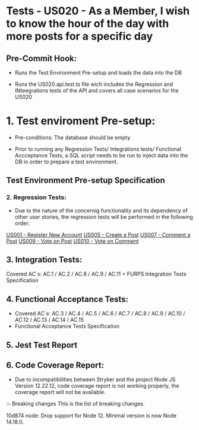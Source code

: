# Tests - US020 - As a Member, I wish to know the hour of the day with more posts for a specific day 

## Pre-Commit Hook:

- Runs the Test Environment Pre-setup and loads the data into the DB

- Runs the US020.api.test.ts file wich includes the Regression and INteegrations tests of the API and covers all case scenarios for the US020

 # 1. Test enviroment Pre-setup:
- Pre-conditions: The database should be empty

- Prior to running any Regression Tests/ Integrations tests/ Functional Accceptance Tests, a SQL script needs to be run to inject data into the DB in order to prepare a test environment.

## Test Environment Pre-setup Specification

### 2. Regression Tests:

-  Due to the nature of the concernig functionality and its dependency of other user stories, the regression tests will be performed in the following order:

[US001 - Register New Account](/docs/sprintA/US001/01.requirements-engineering/US001.md)
[US005 - Create a Post](/docs/sprintA/US005/01.requirements-engineering/US005.md)
[US007 - Comment a Post](/docs/sprintA/US007/01.requirements-engineering/US007.md)
[US009 - Vote on Post](/docs/sprintA/US009/01.requirements-engineering/US009.md)
[US010 - Vote on Comment](/docs/sprintA/US010/01.requirements-engineering/US010.md)

## 3. Integration Tests:
Covered AC´s: AC.1 / AC.2 / AC.8 / AC.9 / AC.11 + FURPS
Integration Tests Specification

## 4. Functional Acceptance Tests:
- Covered AC´s: AC.3 / AC.4 / AC.5 / AC.6 / AC.7 / AC.8 / AC.9 / AC.10 / AC.12 / AC.13 / AC.14 / AC.15
- Functional Acceptance Tests Specification

## 5. Jest Test Report

## 6. Code Coverage Report:
 * Due to incompatibilities between Stryker and the project Node JS Version 12.22.12, code coverage report is not working properly, the coverage report will not be available.

💥 Breaking changes
This is the list of breaking changes.

10d874 node: Drop support for Node 12. Minimal version is now Node 14.18.0.